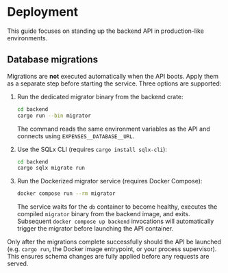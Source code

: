 # Deployment

This guide focuses on standing up the backend API in production-like environments.

## Database migrations

Migrations are **not** executed automatically when the API boots. Apply them as a
separate step before starting the service. Three options are supported:

1. Run the dedicated migrator binary from the backend crate:

   ```bash
   cd backend
   cargo run --bin migrator
   ```

   The command reads the same environment variables as the API and connects using
   `EXPENSES__DATABASE__URL`.

2. Use the SQLx CLI (requires `cargo install sqlx-cli`):

   ```bash
   cd backend
   cargo sqlx migrate run
   ```

3. Run the Dockerized migrator service (requires Docker Compose):

   ```bash
   docker compose run --rm migrator
   ```

   The service waits for the `db` container to become healthy, executes the
   compiled `migrator` binary from the backend image, and exits. Subsequent
   `docker compose up backend` invocations will automatically trigger the
   migrator before launching the API container.

Only after the migrations complete successfully should the API be launched
(e.g. `cargo run`, the Docker image entrypoint, or your process supervisor).
This ensures schema changes are fully applied before any requests are served.

